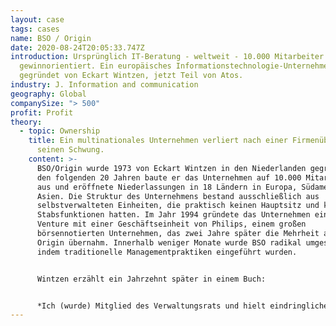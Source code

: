 ```yaml
---
layout: case
tags: cases
name: BSO / Origin
date: 2020-08-24T20:05:33.747Z
introduction: Ursprünglich IT-Beratung - weltweit - 10.000 Mitarbeiter -
  gewinnorientiert. Ein europäisches Informationstechnologie-Unternehmen,
  gegründet von Eckart Wintzen, jetzt Teil von Atos.
industry: J. Information and communication
geography: Global
companySize: "> 500"
profit: Profit
theory:
  - topic: Ownership
    title: Ein multinationales Unternehmen verliert nach einer Firmenübernahme
      seinen Schwung.
    content: >-
      BSO/Origin wurde 1973 von Eckart Wintzen in den Niederlanden gegründet. In
      den folgenden 20 Jahren baute er das Unternehmen auf 10.000 Mitarbeiter
      aus und eröffnete Niederlassungen in 18 Ländern in Europa, Südamerika und
      Asien. Die Struktur des Unternehmens bestand ausschließlich aus
      selbstverwalteten Einheiten, die praktisch keinen Hauptsitz und keine
      Stabsfunktionen hatten. Im Jahr 1994 gründete das Unternehmen ein Joint
      Venture mit einer Geschäftseinheit von Philips, einem großen
      börsennotierten Unternehmen, das zwei Jahre später die Mehrheit an BSO/
      Origin übernahm. Innerhalb weniger Monate wurde BSO radikal umgestaltet,
      indem traditionelle Managementpraktiken eingeführt wurden.


      Wintzen erzählt ein Jahrzehnt später in einem Buch:


      *Ich (wurde) Mitglied des Verwaltungsrats und hielt eindringliche Reden, um das System zu erhalten. Aber leider - wenn auch nicht überraschend angesichts der Perspektive, aus der sie kamen - sprachen meine Kollegen von Phillips im Vorstand das Wort "inakzeptabel" regelmäßig und mit Nachdruck aus. In den Augen von Phillips war es "eine Todsünde", Menschen die Befugnis zu geben, Personal einzustellen oder auch nur Karten für ein Musical zu vergeben. Ich glaube, dass wir einmal buchstäblich über das Thema geschrien haben, bis unsere Gesichter rot wurden. Zwei Welten prallten aufeinander: eine Welt der strengen Finanzverfahren in Verbindung mit "Kontrolle, Kontrolle, doppelte Kontrolle" und eine Welt von "habt Vertrauen, habt Vertrauen"* \[Laloux, Frederic. Reinventing Organizations. Nelson Parker (2014), S. 252-253]
---
```

